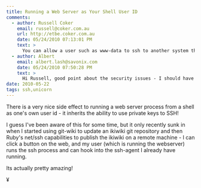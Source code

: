 ```yaml
---
title: Running a Web Server as Your Shell User ID
comments:
  - author: Russell Coker
    email: russell@coker.com.au
    url: http://etbe.coker.com.au
    date: 05/24/2010 07:13:01 PM
    text: >
      You can allow a user such as www-data to ssh to another system through the usual ssh mechanisms.  You can allow a cgi-bin script to run as a different user entirely which has ssh access.  You can create a new account for running your web server that has ssh access, there are kernel patches and user-space code that allows non-root processes to bind to low ports and you could use NAT to redirect port 80 connections to 1080 (or whatever) and then have a non-root web server bind to that high port.<br/><br/>But running a web server as your regular account which has access to do lots of things other than that which is needed to server web data is a bad idea.  It means that when (not if) a security flaw is discovered in your web server the potential damage is limited.<br/><br/>Also for such things you should consider the "command=" option in the authorized_keys file.
  - author: Albert
    email: albert.lash@savonix.com
    date: 05/24/2010 07:50:28 PM
    text: >
      Hi Russell, good point about the security issues - I should have noted that I'm only running it on the localhost of the machine I have physical access to.
date: 2010-05-22
tags: ssh,unicorn
---
```

There is a very nice side effect to running a web server process from a shell as one's own user id - it inherits the ability to use private keys to SSH!

I guess I've been aware of this for some time, but it only recently sunk in when I started using git-wiki to update an ikiwiki git repository and then Ruby's net/ssh capabilities to publish the ikiwiki on a remote machine - I can click a button on the web, and my user (which is running the webserver) runs the ssh process and can hook into the ssh-agent I already have running.

Its actually pretty amazing!

¥

